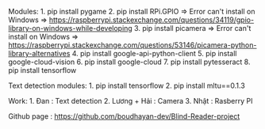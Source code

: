 Modules:
    1. pip install pygame
    2. pip install RPi.GPIO => Error can't install on Windows => https://raspberrypi.stackexchange.com/questions/34119/gpio-library-on-windows-while-developing
    3. pip install picamera => Error can't install on Windows => https://raspberrypi.stackexchange.com/questions/53146/picamera-python-library-alternatives
    4. pip install google-api-python-client
    5. pip install google-cloud-vision
    6. pip install google-cloud
    7. pip install pytesseract
    8. pip install tensorflow

Text detection modules:
    1. pip install tensorflow
    2. pip install mltu==0.1.3

Work:
    1. Đan : Text detection
    2. Lương + Hải : Camera
    3. Nhật : Rasberry PI

Github page : https://github.com/boudhayan-dev/Blind-Reader-project 
